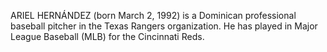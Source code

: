 ARIEL HERNÁNDEZ (born March 2, 1992) is a Dominican professional baseball pitcher in the Texas Rangers organization. He has played in Major League Baseball (MLB) for the Cincinnati Reds.
